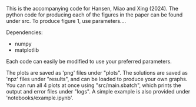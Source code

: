 This is the accompanying code for Hansen, Miao and Xing (2024).
The python code for producing each of the figures in the paper can be found under src.
To produce figure 1, use parameters....

Dependencies:
- numpy
- matplotlib

Each code can easily be modified to use your preferred parameters.

The plots are saved as 'png' files under "plots".
The solutions are saved as 'npz' files under "results", and can be loaded to produce your own graphs.
You can run all 4 plots at once using "src/main.sbatch", which prints the output and error files under "logs".
A simple example is also provided under 'notebooks/example.ipynb'.